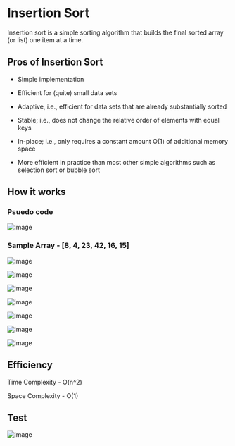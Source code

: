 # Insertion Sort 

Insertion sort is a simple sorting algorithm that builds the final sorted array (or list) one item at a time.

## Pros of Insertion Sort

 - Simple implementation
 
 - Efficient for (quite) small data sets
 
 - Adaptive, i.e., efficient for data sets that are already substantially sorted
 
 - Stable; i.e., does not change the relative order of elements with equal keys
 
 - In-place; i.e., only requires a constant amount O(1) of additional memory space
 
 - More efficient in practice than most other simple algorithms such as selection sort or bubble sort
 
## How it works


### Psuedo code

![image](https://user-images.githubusercontent.com/33704616/119509055-e6eadc80-bd35-11eb-97ab-dafd767553e8.png)

### Sample Array - [8, 4, 23, 42, 16, 15]

![image](https://user-images.githubusercontent.com/33704616/119531830-ed834f00-bd49-11eb-977c-c82b556e9add.png)

![image](https://user-images.githubusercontent.com/33704616/119531939-0986f080-bd4a-11eb-81c0-42efa6d6c41c.png)

![image](https://user-images.githubusercontent.com/33704616/119531970-10adfe80-bd4a-11eb-9f24-cbe8e5ce4dbc.png)

![image](https://user-images.githubusercontent.com/33704616/119532095-2e7b6380-bd4a-11eb-8388-0f0d1b03b213.png)

![image](https://user-images.githubusercontent.com/33704616/119532120-34714480-bd4a-11eb-884f-a6c9791d1def.png)

![image](https://user-images.githubusercontent.com/33704616/119532239-52d74000-bd4a-11eb-8a1b-b86493e3efdf.png)

![image](https://user-images.githubusercontent.com/33704616/119532285-5c60a800-bd4a-11eb-8cb5-b78b5f131b87.png)


## Efficiency

Time Complexity - O(n^2)

Space Complexity - O(1)

## Test

![image](https://user-images.githubusercontent.com/33704616/119524892-a5612e00-bd43-11eb-9933-384fb654d0d3.png)

